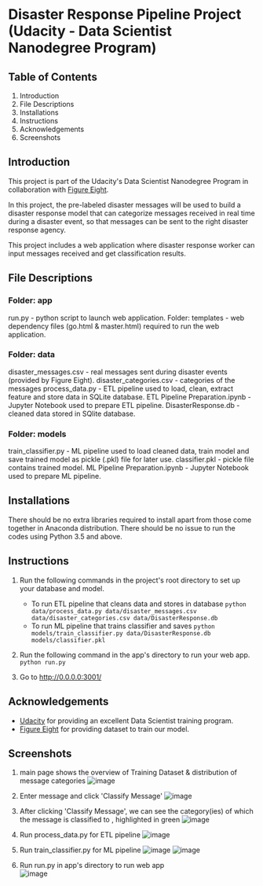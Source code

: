 # Disaster Response Pipeline Project (Udacity - Data Scientist Nanodegree Program)
## Table of Contents
1. Introduction
2. File Descriptions
3. Installations
4. Instructions
5. Acknowledgements
6. Screenshots

## Introduction
This project is part of the Udacity's Data Scientist Nanodegree Program in collaboration with [Figure Eight](https://www.figure-eight.com/).

In this project, the pre-labeled disaster messages will be used to build a disaster response model that can categorize messages received in real time during a disaster event, so that messages can be sent to the right disaster response agency.

This project includes a web application where disaster response worker can input messages received and get classification results.

## File Descriptions
### Folder: app
run.py - python script to launch web application.
Folder: templates - web dependency files (go.html & master.html) required to run the web application.

### Folder: data
disaster_messages.csv - real messages sent during disaster events (provided by Figure Eight). 
disaster_categories.csv - categories of the messages
process_data.py - ETL pipeline used to load, clean, extract feature and store data in SQLite database.
ETL Pipeline Preparation.ipynb - Jupyter Notebook used to prepare ETL pipeline.
DisasterResponse.db - cleaned data stored in SQlite database.

### Folder: models
train_classifier.py - ML pipeline used to load cleaned data, train model and save trained model as pickle (.pkl) file for later use.
classifier.pkl - pickle file contains trained model.
ML Pipeline Preparation.ipynb - Jupyter Notebook used to prepare ML pipeline.

## Installations
There should be no extra libraries required to install apart from those come together in Anaconda distribution. There should be no issue to run the codes using Python 3.5 and above.

## Instructions
1. Run the following commands in the project's root directory to set up your database and model.

    - To run ETL pipeline that cleans data and stores in database
        `python data/process_data.py data/disaster_messages.csv data/disaster_categories.csv data/DisasterResponse.db`
    - To run ML pipeline that trains classifier and saves
        `python models/train_classifier.py data/DisasterResponse.db models/classifier.pkl`

2. Run the following command in the app's directory to run your web app.
    `python run.py`

3. Go to http://0.0.0.0:3001/

## Acknowledgements
* [Udacity](https://www.udacity.com/) for providing an excellent Data Scientist training program.
* [Figure Eight](https://www.figure-eight.com/) for providing dataset to train our model.

## Screenshots
1. main page shows the overview of Training Dataset & distribution of message categories
![image](https://user-images.githubusercontent.com/47262286/104581402-7ce06d80-5699-11eb-99d4-684ec07feb0a.png)

2. Enter message and click 'Classify Message'
![image](https://user-images.githubusercontent.com/47262286/104581479-9aadd280-5699-11eb-905b-d26235333360.png)

3. After clicking 'Classify Message', we can see the category(ies) of which the message is classified to , highlighted in green
![image](https://user-images.githubusercontent.com/47262286/104581568-b87b3780-5699-11eb-8605-8b224a2186e5.png)

4. Run process_data.py for ETL pipeline
![image](https://user-images.githubusercontent.com/47262286/104581657-d8aaf680-5699-11eb-8022-65335afcfbd3.png)

5. Run train_classifier.py for ML pipeline
![image](https://user-images.githubusercontent.com/47262286/104581701-e82a3f80-5699-11eb-8692-2556d3995a75.png)
![image](https://user-images.githubusercontent.com/47262286/104581849-1c056500-569a-11eb-890d-50ff9493756f.png)

6. Run run.py in app's directory to run web app<br/>
![image](https://user-images.githubusercontent.com/47262286/104581902-2d4e7180-569a-11eb-8df3-536f98e6f26c.png)
